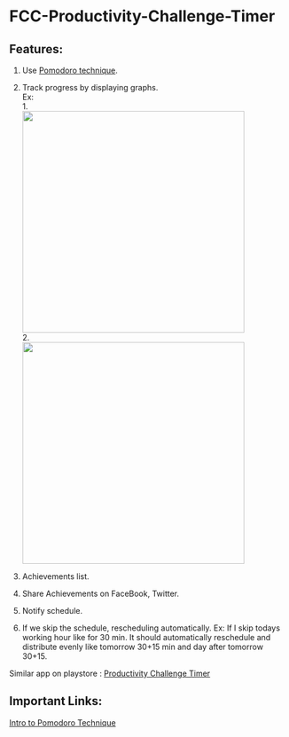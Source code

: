 # FCC-Productivity-Challenge-Timer
## Features: 

1. Use [Pomodoro technique](https://www.youtube.com/watch?v=CT70iCaG0Gs).
2. Track progress by displaying graphs. <br>
     Ex: <br>
        1.  <br> <img src="https://cloud.githubusercontent.com/assets/16509376/21007636/ba7b296a-bd63-11e6-8303-4290578556ec.jpg" height="400" /> <br>
        2. <br> <img src="https://cloud.githubusercontent.com/assets/16509376/21007846/d1795460-bd64-11e6-8b0b-ba199f9a4280.jpg" height="400" />


3. Achievements list.
4. Share Achievements on FaceBook, Twitter. 
5. Notify schedule.
6. If we skip the schedule, rescheduling automatically.
     Ex:
           If I skip todays working hour like for 30 min. It should automatically reschedule and distribute evenly like tomorrow 30+15 min and day after tomorrow 30+15.

Similar app on playstore : [Productivity Challenge Timer](https://play.google.com/store/apps/details?id=com.wlxd.pomochallenge&hl=en)


## Important Links:
[Intro to Pomodoro Technique](https://www.youtube.com/watch?v=lgj3nfzV0xM)
